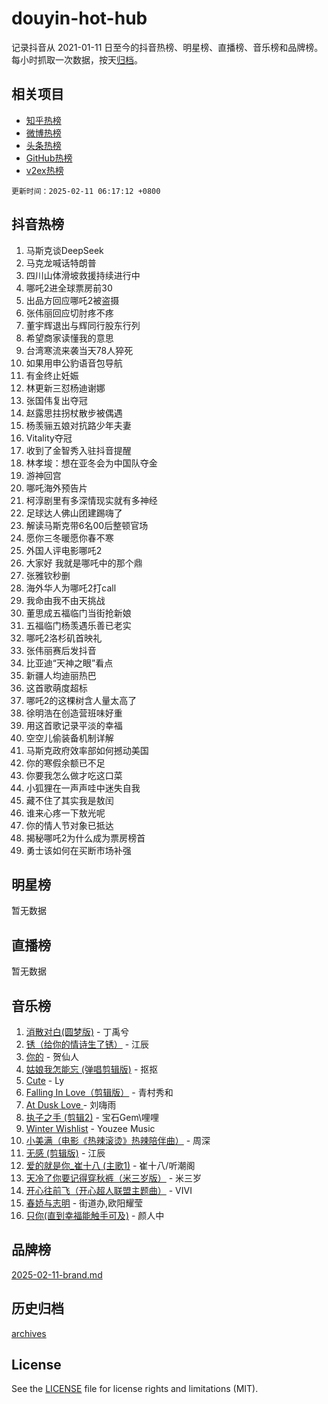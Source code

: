# douyin-hot-hub

记录抖音从 2021-01-11 日至今的抖音热榜、明星榜、直播榜、音乐榜和品牌榜。每小时抓取一次数据，按天[归档](archives)。

## 相关项目

- [知乎热榜](https://github.com/lonnyzhang423/zhihu-hot-hub)
- [微博热榜](https://github.com/lonnyzhang423/weibo-hot-hub)
- [头条热榜](https://github.com/lonnyzhang423/toutiao-hot-hub)
- [GitHub热榜](https://github.com/lonnyzhang423/github-hot-hub)
- [v2ex热榜](https://github.com/lonnyzhang423/v2ex-hot-hub)


`更新时间：2025-02-11 06:17:12 +0800`

## 抖音热榜

1. 马斯克谈DeepSeek
1. 马克龙喊话特朗普
1. 四川山体滑坡救援持续进行中
1. 哪吒2进全球票房前30
1. 出品方回应哪吒2被盗摄
1. 张伟丽回应切肘疼不疼
1. 董宇辉退出与辉同行股东行列
1. 希望商家读懂我的意思
1. 台湾寒流来袭当天78人猝死
1. 如果用申公豹语音包导航
1. 有金终止妊娠
1. 林更新三怼杨迪谢娜
1. 张国伟复出夺冠
1. 赵露思拄拐杖散步被偶遇
1. 杨羡骊五娘对抗路少年夫妻
1. Vitality夺冠
1. 收到了金智秀入驻抖音提醒
1. 林孝埈：想在亚冬会为中国队夺金
1. 游神回宫
1. 哪吒海外预告片
1. 柯淳剧里有多深情现实就有多神经
1. 足球达人佛山团建踢嗨了
1. 解读马斯克带6名00后整顿官场
1. 愿你三冬暖愿你春不寒
1. 外国人评电影哪吒2
1. 大家好 我就是哪吒中的那个鼎
1. 张雅钦秒删
1. 海外华人为哪吒2打call
1. 我命由我不由天挑战
1. 董思成五福临门当街抢新娘
1. 五福临门杨羡遇乐善已老实
1. 哪吒2洛杉矶首映礼
1. 张伟丽赛后发抖音
1. 比亚迪“天神之眼”看点
1. 新疆人均迪丽热巴
1. 这首歌萌度超标
1. 哪吒2的这棵树含人量太高了
1. 徐明浩在创造营班味好重
1. 用这首歌记录平淡的幸福
1. 空空儿偷装备机制详解
1. 马斯克政府效率部如何撼动美国
1. 你的寒假余额已不足
1. 你要我怎么做才吃这口菜
1. 小狐狸在一声声哇中迷失自我
1. 藏不住了其实我是敖闰
1. 谁来心疼一下敖光呢
1. 你的情人节对象已抵达
1. 揭秘哪吒2为什么成为票房榜首
1. 勇士该如何在买断市场补强

## 明星榜

暂无数据

## 直播榜

暂无数据

## 音乐榜

1. [消散对白(圆梦版)](https://sf5-hl-cdn-tos.douyinstatic.com/obj/tos-cn-ve-2774/og4jB5I5IizzoZVAAAzWgBMAsMDWoArfwBOiFs) - 丁禹兮
1. [锈（给你的情诗生了锈）](https://sf5-hl-cdn-tos.douyinstatic.com/obj/tos-cn-ve-2774/o8a1PBtVqIYbPEGK6e5A4egedVMdm3fCIz6bbE) - 江辰
1. [你的](https://sf5-hl-cdn-tos.douyinstatic.com/obj/tos-cn-ve-2774/oYuIeKf42jB7sEV6B2upMdpYAgfrQWj0FeRegh) - 贺仙人
1. [姑娘我怎能忘 (弹唱剪辑版)](https://sf5-hl-cdn-tos.douyinstatic.com/obj/tos-cn-ve-2774/okamwrBGEMz6illuEofAsMV4yzF5tVWbBiA5AI) - 抠抠
1. [Cute](https://sf5-hl-cdn-tos.douyinstatic.com/obj/tos-cn-ve-2774/o4IbIzHWKAAB4wsS5qMBRiiAlEBGTpQRNfFvuo) - Ly
1. [Falling In Love（剪辑版）](https://sf5-hl-cdn-tos.douyinstatic.com/obj/tos-cn-ve-2774/o8ajpA8zzgBPahbBIO8AcKGBLJezFCRd1wfP9f) - 青村秀和
1. [ At Dusk  Love ](https://sf5-hl-cdn-tos.douyinstatic.com/obj/tos-cn-ve-2774/o8CrpCf5CaYgI4ZrtQgMQAFEfuGqNnRSDQAPBc) - 刘嗨雨
1. [执子之手 (剪辑2)](https://sf5-hl-cdn-tos.douyinstatic.com/obj/tos-cn-ve-2774/oUoZLQjCc31XzqsBnBQUNgeKtYPBcgbFDwtfcu) - 宝石Gem\哩哩
1. [Winter Wishlist](https://sf5-hl-cdn-tos.douyinstatic.com/obj/tos-cn-ve-2774/oIIgUOeamCFCVAzxN6MFRLIBlLGpUqQxeeHrLE) - Youzee Music
1. [小美满（电影《热辣滚烫》热辣陪伴曲）](https://sf5-hl-cdn-tos.douyinstatic.com/obj/tos-cn-ve-2774/o0GAn2lSgfZIDUgtevCGDQYnFg4CwnrBaxbTZL) - 周深
1. [无感 (剪辑版)](https://sf5-hl-cdn-tos.douyinstatic.com/obj/tos-cn-ve-2774/o0eIsUzJBDlQaQFC5OFlgbMEZC1TFYBftOBn6p) - 江辰
1. [爱的就是你_崔十八 (主歌1)](https://sf5-hl-cdn-tos.douyinstatic.com/obj/tos-cn-ve-2774/oI5BO5DhFZ6UTcNCnZaOCBLtZ7WIMQGfgnXf5E) - 崔十八/听潮阁
1. [天冷了你要记得穿秋裤（米三岁版）](https://sf3-cdn-tos.douyinstatic.com/obj/tos-cn-ve-2774/oQlIwVIDWiZ6BQilAorS7MA0AgCkQDvcZAdm1) - 米三岁
1. [开心往前飞（开心超人联盟主题曲）](https://sf5-hl-cdn-tos.douyinstatic.com/obj/tos-cn-ve-2774/9d8fb7c82cf1421fb93a9fe925275e0a) - VIVI
1. [春娇与志明](https://sf5-hl-cdn-tos.douyinstatic.com/obj/tos-cn-ve-2774/e530d8fceb7044b39707d7f9ff54add1) - 街道办,欧阳耀莹
1. [只你(直到幸福能触手可及)](https://sf5-hl-cdn-tos.douyinstatic.com/obj/tos-cn-ve-2774/o0lBkRDzFTeaVSUz3ZZSCBVtZ5DIMQGfgmEAuE) - 颜人中

## 品牌榜

[2025-02-11-brand.md](archives/2025-02-11-brand.md)

## 历史归档

[archives](archives)

## License

See the [LICENSE](LICENSE) file for license rights and limitations (MIT).

